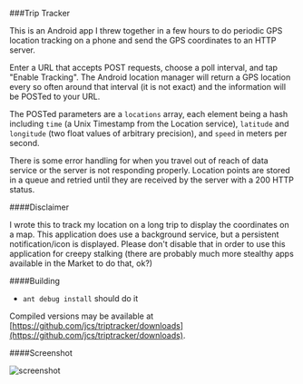 ###Trip Tracker

This is an Android app I threw together in a few hours to do periodic GPS
location tracking on a phone and send the GPS coordinates to an HTTP server.

Enter a URL that accepts POST requests, choose a poll interval, and tap "Enable
Tracking".  The Android location manager will return a GPS location every so
often around that interval (it is not exact) and the information will be POSTed
to your URL.

The POSTed parameters are a `locations` array, each element being a hash
including `time` (a Unix Timestamp from the Location service), `latitude` and
`longitude` (two float values of arbitrary precision), and `speed` in meters
per second.

There is some error handling for when you travel out of reach of data service
or the server is not responding properly.  Location points are stored in a
queue and retried until they are received by the server with a 200 HTTP status.

####Disclaimer

I wrote this to track my location on a long trip to display the coordinates on
a map.  This application does use a background service, but a persistent
notification/icon is displayed.  Please don't disable that in order to use this
application for creepy stalking (there are probably much more stealthy apps
available in the Market to do that, ok?)

####Building

- `ant debug install` should do it

Compiled versions may be available at
[https://github.com/jcs/triptracker/downloads](https://github.com/jcs/triptracker/downloads).

####Screenshot

![screenshot](https://raw.github.com/jcs/triptracker/master/screenshot.png)

